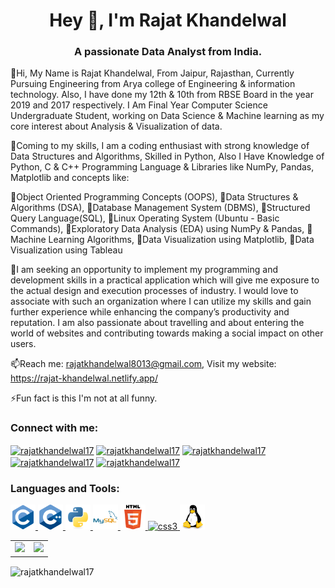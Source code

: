 <h1 align="center">Hey 👋, I'm Rajat Khandelwal</h1>
<h3 align="center">A passionate Data Analyst from India.</h3>

🔭Hi, My Name is Rajat Khandelwal, From Jaipur, Rajasthan, Currently Pursuing Engineering from Arya college of Engineering & information technology. Also, I have done my 12th & 10th from RBSE Board in the year 2019 and 2017 respectively. I Am Final Year Computer Science Undergraduate Student, working on Data Science & Machine learning as my core interest about Analysis & Visualization of data. 

🌱Coming to my skills, I am a coding enthusiast with strong knowledge of Data Structures and Algorithms, Skilled in Python, Also I Have Knowledge of Python, C & C++ Programming Language & Libraries like NumPy, Pandas, Matplotlib and concepts like:

📌Object Oriented Programming Concepts (OOPS), 📌Data Structures & Algorithms (DSA), 📌Database Management System (DBMS), 📌Structured Query Language(SQL), 📌Linux Operating System (Ubuntu - Basic Commands), 📌Exploratory Data Analysis (EDA) using NumPy & Pandas, 📌Machine Learning Algorithms, 📌Data Visualization using Matplotlib, 📌Data Visualization using Tableau

👯I am seeking an opportunity to implement my programming and development skills in a practical application which will give me exposure to the actual design and execution processes of industry. I would love to associate with such an organization where I can utilize my skills and gain further experience while enhancing the company’s productivity and reputation. I am also passionate about travelling and about entering the world of websites and contributing towards making a social impact on other users.

📫Reach me: rajatkhandelwal8013@gmail.com, Visit my website: https://rajat-khandelwal.netlify.app/

⚡Fun fact is this I'm not at all funny.

<h3 align="left">Connect with me:</h3>
<p align="left">
<a href="https://www.linkedin.com/in/rajat-khandelwal-rk170702/" target="blank"><img align="center" src="https://raw.githubusercontent.com/rahuldkjain/github-profile-readme-generator/master/src/images/icons/Social/linked-in-alt.svg" alt="rajatkhandelwal17" height="30" width="40" /></a>
<a href="https://www.instagram.com/rajat_khandelwall/" target="blank"><img align="center" src="https://raw.githubusercontent.com/rahuldkjain/github-profile-readme-generator/master/src/images/icons/Social/instagram.svg" alt="rajatkhandelwal17" height="30" width="40" /></a>
<a href="https://www.hackerrank.com/rajatkhandelwa11" target="blank"><img align="center" src="https://raw.githubusercontent.com/rahuldkjain/github-profile-readme-generator/master/src/images/icons/Social/hackerrank.svg" alt="rajatkhandelwal17" height="30" width="40" /></a>
<a href="https://auth.geeksforgeeks.org/user/rajatkhandelwal8013/practice/" target="blank"><img align="center" src="https://upload.wikimedia.org/wikipedia/commons/4/43/GeeksforGeeks.svg" alt="rajatkhandelwal17" height="30" width="40" /></a>
<a href="https://leetcode.com/rajatkhandelwal8013/" target="blank"><img align="center" src="https://raw.githubusercontent.com/rahuldkjain/github-profile-readme-generator/master/src/images/icons/Social/leet-code.svg" alt="rajatkhandelwal17" height="30" width="40" /></a>
</p>

<h3 align="left">Languages and Tools:</h3>
<p align="left"> 
<a href="https://www.cprogramming.com/" target="_blank" rel="noreferrer"> <img src="https://raw.githubusercontent.com/devicons/devicon/master/icons/c/c-original.svg" alt="c" width="40" height="40"/> </a> 
<a href="https://www.w3schools.com/cpp/" target="_blank" rel="noreferrer"> <img src="https://raw.githubusercontent.com/devicons/devicon/master/icons/cplusplus/cplusplus-original.svg" alt="cplusplus" width="40" height="40"/> </a> 
<a href="https://www.python.org" target="_blank" rel="noreferrer"> <img src="https://raw.githubusercontent.com/devicons/devicon/master/icons/python/python-original.svg" alt="python" width="40" height="40"/> </a> 
<a href="https://www.mysql.com/" target="_blank" rel="noreferrer"> <img src="https://raw.githubusercontent.com/devicons/devicon/master/icons/mysql/mysql-original-wordmark.svg" alt="mysql" width="40" height="40"/> </a> 
<a href="https://www.w3.org/html/" target="_blank"> <img src="https://raw.githubusercontent.com/devicons/devicon/master/icons/html5/html5-original-wordmark.svg" alt="html5" width="40" height="40"/> </a>
<a href="https://www.w3schools.com/css/" target="_blank"> <img src="https://upload.wikimedia.org/wikipedia/commons/d/d5/CSS3_logo_and_wordmark.svg" alt="css3" width="40" height="40"/> </a>
<a href="https://www.linux.org/" target="_blank"> <img src="https://raw.githubusercontent.com/devicons/devicon/master/icons/linux/linux-original.svg" alt="linux" width="40" height="40"/> </a>
</p>

<table align="center" cellspacing="0" cellpadding="0" border="0">
  <tr>
    <td>
      <a href="https://github.com/rajatkhandelwal17">
        <img src="https://github-readme-stats.vercel.app/api?username=rajatkhandelwal17&show_icons=true&include_all_commits=true&theme=tokyonight">
      <a/>
    </td>
    <td>
      <a href="https://github.com/rajatkhandelwal17">
        <img src="https://github-readme-stats.vercel.app/api/top-langs/?username=rajatkhandelwal17&layout=compact&theme=tokyonight">
      <a/>
    </td>
   </tr>
</table>

<p><img align="center" src="https://github-readme-streak-stats.herokuapp.com/?user=rajatkhandelwal17&" alt="rajatkhandelwal17" /></p>
